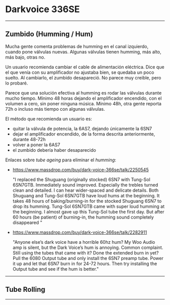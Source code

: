 # Darkvoice 336SE

---

## Zumbido (Humming / Hum)

Mucha gente comenta problemas de humming en el canal izquierdo, cuando pone válvulas nuevas. Algunas válvulas tienen humming, más alto, más bajo, otras no.

Un usuario recomienda cambiar el cable de alimentación eléctrica. Dice que el que venía con su amplificador no ajustaba bien, se quedaba un poco suelto. Al cambiarlo, el zumbido desapareció. No parece muy creible, pero lo probaré.

Parece que una solución efectiva al humming es rodar las válvulas durante mucho tiempo. Mínimo 48 horas dejando el amplificador encendido, con el volumen a cero, sin poner ninguna música. Mínimo 48h, otra gente reporta 72h o incluso más tiempo con algunas válvulas.

El método que recomienda un usuario es:

* quitar la válvula de potencia, la 6AS7, dejando únicamente la 6SN7
* dejar el amplificador encendido, de la forma descrita anteriormente, durante 48-72h
* volver a poner la 6AS7
* el zumbido debería haber desaparecido

Enlaces sobre _tube ageing_ para eliminar el _humming_:

* https://www.massdrop.com/buy/dark-voice-366se/talk/2250545
  
  "I replaced the Shuguang (originally stocked) 6SN7 with Tung-Sol 6SN7GTB. Immediately sound improved. Especially the trebles turned clean and detailed. I can hear wider-spaced and delicate details.  Both Shuguang and Tung-Sol 6SN7GTB have loud hums at the beginning. It takes 48 hours of baking/burning-in for the stocked Shuguang 6SN7 to drop its humming.
  Tung-Sol 6SN7GTB came with super loud humming at the beginning. I almost gave up this Tung-Sol tube the first day. But after 60 hours (be patient) of burning-in, the humming sound completely disappeared "

* https://www.massdrop.com/buy/dark-voice-366se/talk/2282911
  
  "Anyone else’s dark voice have a horrible 60hz hum?  My Woo Audio amp is silent, but the Dark Voice’s hum is annoying.
  Common complaint.  Still using the tubes that came with it?  Done the extended burn in yet?  Pull the 6080 Output tube and only install the 6SN7 preamp tube.  Power it up and let that 6SN7 burn in for 24-72 hours.  Then try installing the Output tube and see if the hum is better."

---

## Tube Rolling

---
